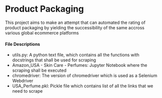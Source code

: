 # Product Packaging
 This project aims to make an attempt  that can automated the rating of product packaging by yielding the successibility of the same accross various global ecommerce platforms

#### File Descriptions
- utils.py: A python text file, which contains all the functions with docstrings that shall be used for scraping
- Amazon_USA - Skin Care - Perfumes: Jupyter Notebook where the scraping shall be executed
- chromedriver: The version of chromedriver which is used as a Selenium Webdriver
- USA_Perfume.pkl: Pickle file which contains list of all the links that we need to scrape
